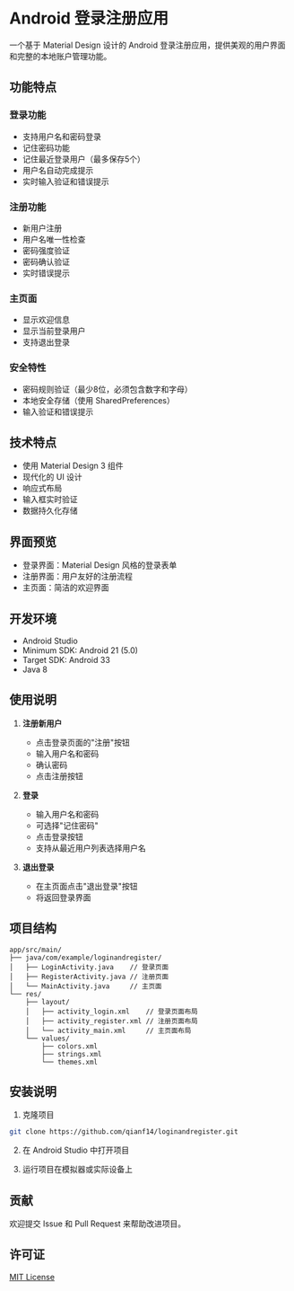 # Android 登录注册应用

一个基于 Material Design 设计的 Android 登录注册应用，提供美观的用户界面和完整的本地账户管理功能。

## 功能特点

### 登录功能
- 支持用户名和密码登录
- 记住密码功能
- 记住最近登录用户（最多保存5个）
- 用户名自动完成提示
- 实时输入验证和错误提示

### 注册功能
- 新用户注册
- 用户名唯一性检查
- 密码强度验证
- 密码确认验证
- 实时错误提示

### 主页面
- 显示欢迎信息
- 显示当前登录用户
- 支持退出登录

### 安全特性
- 密码规则验证（最少8位，必须包含数字和字母）
- 本地安全存储（使用 SharedPreferences）
- 输入验证和错误提示

## 技术特点

- 使用 Material Design 3 组件
- 现代化的 UI 设计
- 响应式布局
- 输入框实时验证
- 数据持久化存储

## 界面预览

- 登录界面：Material Design 风格的登录表单
- 注册界面：用户友好的注册流程
- 主页面：简洁的欢迎界面

## 开发环境

- Android Studio
- Minimum SDK: Android 21 (5.0)
- Target SDK: Android 33
- Java 8

## 使用说明

1. **注册新用户**
   - 点击登录页面的"注册"按钮
   - 输入用户名和密码
   - 确认密码
   - 点击注册按钮

2. **登录**
   - 输入用户名和密码
   - 可选择"记住密码"
   - 点击登录按钮
   - 支持从最近用户列表选择用户名

3. **退出登录**
   - 在主页面点击"退出登录"按钮
   - 将返回登录界面

## 项目结构

```
app/src/main/
├── java/com/example/loginandregister/
│   ├── LoginActivity.java    // 登录页面
│   ├── RegisterActivity.java // 注册页面
│   └── MainActivity.java     // 主页面
└── res/
    ├── layout/
    │   ├── activity_login.xml    // 登录页面布局
    │   ├── activity_register.xml // 注册页面布局
    │   └── activity_main.xml     // 主页面布局
    └── values/
        ├── colors.xml
        ├── strings.xml
        └── themes.xml
```

## 安装说明

1. 克隆项目
```bash
git clone https://github.com/qianf14/loginandregister.git
```

2. 在 Android Studio 中打开项目

3. 运行项目在模拟器或实际设备上

## 贡献

欢迎提交 Issue 和 Pull Request 来帮助改进项目。

## 许可证

[MIT License](LICENSE) 
